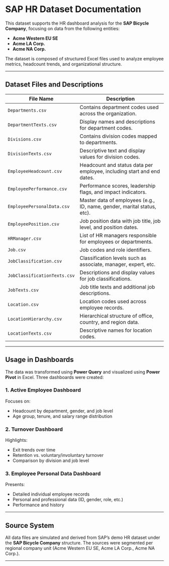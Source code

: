 # SAP HR Dataset Documentation

This dataset supports the HR dashboard analysis for the **SAP Bicycle Company**, focusing on data from the following entities:

- **Acme Western EU SE**
- **Acme LA Corp.**
- **Acme NA Corp.**

The dataset is composed of structured Excel files used to analyze employee metrics, headcount trends, and organizational structure.

---

## Dataset Files and Descriptions

| File Name                   | Description                                                                 |
|-----------------------------|-----------------------------------------------------------------------------|
| `Departments.csv`           | Contains department codes used across the organization.                     |
| `DepartmentTexts.csv`       | Display names and descriptions for department codes.                        |
| `Divisions.csv`             | Contains division codes mapped to departments.                              |
| `DivisionTexts.csv`         | Descriptive text and display values for division codes.                     |
| `EmployeeHeadcount.csv`     | Headcount and status data per employee, including start and end dates.      |
| `EmployeePerformance.csv`   | Performance scores, leadership flags, and impact indicators.                |
| `EmployeePersonalData.csv`  | Master data of employees (e.g., ID, name, gender, marital status, etc).     |
| `EmployeePosition.csv`      | Job position data with job title, job level, and position dates.            |
| `HRManager.csv`             | List of HR managers responsible for employees or departments.               |
| `Job.csv`                   | Job codes and role identifiers.                                             |
| `JobClassification.csv`     | Classification levels such as associate, manager, expert, etc.              |
| `JobClassificationTexts.csv`| Descriptions and display values for job classifications.                    |
| `JobTexts.csv`              | Job title texts and additional job descriptions.                            |
| `Location.csv`              | Location codes used across employee records.                                |
| `LocationHierarchy.csv`     | Hierarchical structure of office, country, and region data.                 |
| `LocationTexts.csv`         | Descriptive names for location codes.                                       |

---

## Usage in Dashboards

The data was transformed using **Power Query** and visualized using **Power Pivot** in Excel. Three dashboards were created:

### 1. Active Employee Dashboard
Focuses on:
- Headcount by department, gender, and job level
- Age group, tenure, and salary range distribution

### 2. Turnover Dashboard
Highlights:
- Exit trends over time
- Retention vs. voluntary/involuntary turnover
- Comparison by division and job level

### 3. Employee Personal Data Dashboard
Presents:
- Detailed individual employee records
- Personal and professional data (ID, gender, role, etc.)
- Performance and history

---

## Source System

All data files are simulated and derived from SAP’s demo HR dataset under the **SAP Bicycle Company** structure. The sources were segmented per regional company unit (Acme Western EU SE, Acme LA Corp., Acme NA Corp.).

---

